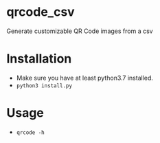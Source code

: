 # qrcode_csv
Generate customizable QR Code images from a csv

# Installation
- Make sure you have at least python3.7 installed.
- `python3 install.py`

# Usage
- `qrcode -h`
